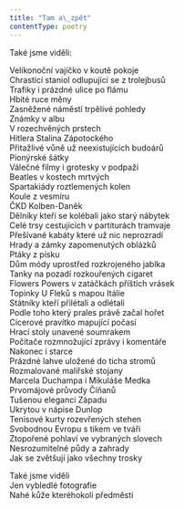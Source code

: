 ```yaml
---
title: "Tam a\_zpět"
contentType: poetry
---
```


<section>

Také jsme viděli:

</section>

<section>

Velikonoční vajíčko v koutě pokoje  
Chrastící staniol odlupující se z trolejbusů  
Trafiky i prázdné ulice po flámu  
Hbité ruce měny  
Zasněžené náměstí trpělivé pohledy  
Známky v albu  
V rozechvěných prstech  
Hitlera Stalina Zápotockého  
Přitažlivé vůně už neexistujících budoárů  
Pionýrské šátky  
Válečné filmy i grotesky v podpaží  
Beatles v kostech mrtvých  
Spartakiády roztlemených kolen  
Koule z vesmíru  
ČKD Kolben-Daněk  
Dělníky kteří se kolébali jako starý nábytek  
Celé trsy cestujících v partiturách tramvaje  
Přešívané kabáty které už nic neprozradí  
Hrady a zámky zapomenutých oblázků  
Ptáky z písku  
Dům módy uprostřed rozkrojeného jablka  
Tanky na pozadí rozkouřených cigaret  
Flowers Powers v zatáčkách příštích vrásek  
Topinky U Fleků s mapou Itálie  
Státníky kteří přilétali a odlétali  
Podle toho který prales právě začal hořet  
Cicerové pravítko mapující počasí  
Hrací stoly unavené soumrakem  
Počítače rozmnožující zprávy i komentáře  
Nakonec i starce  
Prázdné lahve uložené do ticha stromů  
Rozmalované malířské stojany  
Marcela Duchampa i Mikuláše Medka  
Prvomájové průvody Číňanů  
Tušenou eleganci Západu  
Ukrytou v nápise Dunlop  
Tenisové kurty rozevřených stehen  
Svobodnou Evropu s tikem ve tváři  
Ztopořené pohlaví ve vybraných slovech  
Nesrozumitelné půdy a zahrady  
Jak se zvětšují jako všechny trosky

</section>

<section>

Také jsme viděli  
Jen vybledlé fotografie  
Nahé kůže kteréhokoli předměstí

</section>
